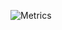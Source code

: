 ![Metrics](https://metrics.lecoq.io/zzerium?template=classic&isocalendar=1&lines=1&introduction=1&base=header%2C%20activity%2C%20community%2C%20repositories%2C%20metadata&base.indepth=false&base.hireable=false&base.skip=false&isocalendar=false&isocalendar.duration=half-year&lines=false&lines.sections=base&lines.repositories.limit=4&lines.history.limit=1&introduction=false&introduction.title=true&config.timezone=America%2FToronto&config.twemoji=true)
